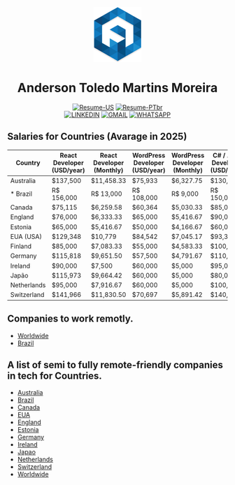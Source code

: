 <div align="center">

![Logo](./docs/logo/favicon.png)

# Anderson Toledo Martins Moreira

[![Resume-US](https://img.shields.io/badge/RESUME_US-3776AB?style=for-the-badge&logo=libreofficewriter&logoColor=white)](https://docs.google.com/document/d/1I8T4Mkb61NsTKN14ZbT1mnQKAc9LqiiPtgrYf9ayH1c/edit?usp=sharing)
[![Resume-PTbr](https://img.shields.io/badge/RESUME_PT_br-007C3C?style=for-the-badge&logo=libreofficewriter&logoColor=white)](https://docs.google.com/document/d/1vnFlRP3myxexgHk5Y6XaCKQGETPQwCygPZqGSblwCXg/edit?usp=sharing)
<br/>
[![LINKEDIN](https://img.shields.io/badge/Linkedin-0A66C2?style=for-the-badge&logo=linkedin&logoColor=white)](https://www.linkedin.com/in/atmmoreira)
[![GMAIL](https://img.shields.io/badge/Gmail-EE2624?style=for-the-badge&logo=gmail&logoColor=white)](mailto:atmmoreira.rj@gmail.com?subject=From%20GitHub&cc=atmmoreira.rj@gmail&body=Hi,%20there.%20Found%20you%20from%20GitHub.)
[![WHATSAPP](https://img.shields.io/badge/Whatsapp-34A853?style=for-the-badge&logo=whatsapp&logoColor=white)](https://api.whatsapp.com/send?phone=5521992890362)

</div>

## Salaries for Countries (Avarage in 2025)

| Country     | React Developer (USD/year) | React Developer (Monthly) | WordPress Developer (USD/year) | WordPress Developer (Monthly) | C# / .NET Developer (USD/year) | C# / .NET Developer (Monthly) |
| ----------- | -------------------------- | ------------------------- | ------------------------------ | ----------------------------- | ------------------------------ | ----------------------------- |
| Australia   | $137,500                   | $11,458.33                | $75,933                        | $6,327.75                     | $130,000                     | $10,833                     |
| \* Brazil   | R$ 156,000                 | R$ 13,000                 | R$ 108,000                     | R$ 9,000                      | R$ 150,000                             | R$ 12,500                             |
| Canada      | $75,115                    | $6,259.58                 | $60,364                        | $5,030.33                     | $85,000                      | $7,083                      |
| England     | $76,000                    | $6,333.33                 | $65,000                        | $5,416.67                     | $90,000                      | $7,500                      |
| Estonia     | $65,000                    | $5,416.67                 | $50,000                        | $4,166.67                     | $60,000                      | $5,000                      |
| EUA (USA)   | $129,348                   | $10,779                   | $84,542                        | $7,045.17                     | $93,318\*                    | $7,776\*                    |
| Finland     | $85,000                    | $7,083.33                 | $55,000                        | $4,583.33                     | $100,000                     | $8,333                      |
| Germany     | $115,818                   | $9,651.50                 | $57,500                        | $4,791.67                     | $110,000                     | $9,166                      |
| Ireland     | $90,000                    | $7,500                    | $60,000                        | $5,000                        | $95,000                      | $7,916                      |
| Japão       | $115,973                   | $9,664.42                 | $60,000                        | $5,000                        | $80,000                      | $6,666                      |
| Netherlands | $95,000                    | $7,916.67                 | $60,000                        | $5,000                        | $100,000                     | $8,333                      |
| Switzerland | $141,966                   | $11,830.50                | $70,697                        | $5,891.42                     | $140,000                     | $11,666                     |

## Companies to work remotly.

- [Worldwide](https://github.com/remoteintech/remote-jobs)
- [Brazil](https://github.com/lerrua/remote-jobs-brazil)

## A list of semi to fully remote-friendly companies in tech for Countries.

- [Australia](./countries/australia.md)
- [Brazil](./countries/brazil.md)
- [Canada](./countries/canada.md)
- [EUA](./countries/eua.md)
- [England](./countries/england.md)
- [Estonia](./countries/estonia.md)
- [Germany](./countries/germany.md)
- [Ireland](./countries/ireland.md)
- [Japao](./countries/japao.md)
- [Netherlands](./countries/netherlands.md)
- [Switzerland](./countries/switzerland.md)
- [Worldwide](./countries/worldwide.md)
